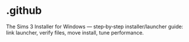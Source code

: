# .github
The Sims 3 Installer for Windows — step‑by‑step installer/launcher guide: link launcher, verify files, move install, tune performance.
